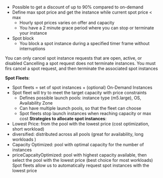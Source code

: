 - Possible to get a discount of up to 90% compared to on-demand
- Define max spot price and get the instance while current spot price < max
	- Hourly spot prices varies on offer and capacity
	- You have a 2 minute grace period where you can stop or terminate your instance
- Spot block
	- You block a spot instance during a specified timer frame without interruptions

You can only cancel spot instance requests that are open, active, or disabled
Cancelling a spot request does not terminate instances. You must firs cancel a spot request, and then terminate the associated spot instances

**Spot Fleets**:
- Spot fleets = set of spot instances + (optional) On-Demand Instances
- Spot fleet will try to meet the target capacity with price constraints 
	- Defines possible launch pools: instance type (m5.large), OS, Availability Zone
	- Can have multiple launch pools, so that the fleet can choose
	- Spot fleets stop launch instances when reaching capacity or max cost 
**Strategies to allocate spot instances**:
- Lowest Price: from the pool with the lowest price (cost optimization, short workload)
- diversified: distributed across all pools (great for availability, long workloads )
- Capacity Optimized: pool with optimal capacity for the number of instances
- priceCapcaityOptimized: pool with highest capacity available, then select the pool with the lowest price (best choice for most workloads)
Spot fleets allow us to automatically request spot instances with the lowest price

